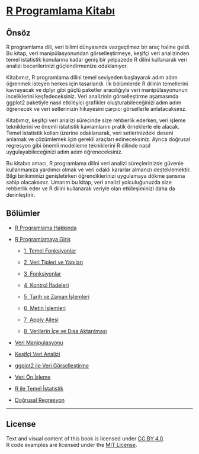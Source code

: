 # [R Programlama Kitabı](https://rprogramlama.netlify.app/)

## Önsöz

R programlama dili, veri bilimi dünyasında vazgeçilmez bir araç haline geldi. Bu kitap, veri manipülasyonundan görselleştirmeye, keşifçi veri analizinden temel istatistik konularına kadar geniş bir yelpazede R dilini kullanarak veri analizi becerilerinizi güçlendirmenize odaklanıyor.

Kitabımız, R programlama dilini temel seviyeden başlayarak adım adım öğrenmek isteyen herkes için tasarlandı. İlk bölümlerde R dilinin temellerini kavrayacak ve dplyr gibi güçlü paketler aracılığıyla veri manipülasyonunun inceliklerini keşfedeceksiniz. Veri analizinin görselleştirme aşamasında ggplot2 paketiyle nasıl etkileyici grafikler oluşturabileceğinizi adım adım öğrenecek ve veri setlerinizin hikayesini çarpıcı görsellerle anlatacaksınız.

Kitabımız, keşifçi veri analizi sürecinde size rehberlik ederken, veri işleme tekniklerini ve önemli istatistik kavramlarını pratik örneklerle ele alacak. Temel istatistik kolları üzerine odaklanarak, veri setlerinizdeki deseni anlamak ve çözümlemek için gerekli araçları edineceksiniz. Ayrıca doğrusal regresyon gibi önemli modelleme tekniklerini R dilinde nasıl uygulayabileceğinizi adım adım öğreneceksiniz.

Bu kitabın amacı, R programlama dilini veri analizi süreçlerinizde güvenle kullanmanıza yardımcı olmak ve veri odaklı kararlar almanızı desteklemektir. Bilgi birikiminizi genişletirken öğrendiklerinizi uygulamaya dökme şansına sahip olacaksınız. Umarım bu kitap, veri analizi yolculuğunuzda size rehberlik eder ve R dilini kullanarak veriyle olan etkileşiminizi daha da derinleştirir.

## Bölümler

-   [R Programlama Hakkında](https://rprogramlama.netlify.app/r_about)

-   [R Programlamaya Giriş](https://rprogramlama.netlify.app/r_intro)

    -   [1  Temel Fonksiyonlar](https://rprogramlama.netlify.app/basics)

    -   [2  Veri Tipleri ve Yapıları](https://rprogramlama.netlify.app/data_types)

    -   [3  Fonksiyonlar](https://rprogramlama.netlify.app/functions)

    -   [4  Kontrol İfadeleri](https://rprogramlama.netlify.app/if_else_for)

    -   [5  Tarih ve Zaman İşlemleri](https://rprogramlama.netlify.app/date_time)

    -   [6  Metin İşlemleri](https://rprogramlama.netlify.app/strings)

    -   [7  Apply Ailesi](https://rprogramlama.netlify.app/apply)

    -   [8  Verilerin İçe ve Dışa Aktarılması](https://rprogramlama.netlify.app/import_export)

-   [Veri Manipulasyonu](https://rprogramlama.netlify.app/data_manipulation)

-   [Keşifçi Veri Analizi](https://rprogramlama.netlify.app/data_analysis)

-   [ggplot2 ile Veri Görselleştirme](https://rprogramlama.netlify.app/ggplot2)

-   [Veri Ön İşleme](https://rprogramlama.netlify.app/data_preprocess)

-   [R ile Temel İstatistik](https://rprogramlama.netlify.app/statistics)

-   [Doğrusal Regresyon](https://rprogramlama.netlify.app/regresyon)


---

## License

Text and visual content of this book is licensed under [CC BY 4.0](https://creativecommons.org/licenses/by/4.0/).  
R code examples are licensed under the [MIT License](https://opensource.org/licenses/MIT).
